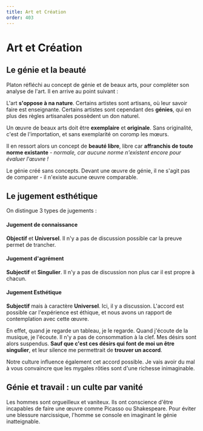 ```yaml
---
title: Art et Création
order: 403
---
```


# Art et Création
## Le génie et la beauté
Platon réfléchi au concept de génie et de beaux arts, pour compléter son analyse de l'art. Il en arrive au point suivant :

L'art **s'oppose à na nature**. Certains artistes sont artisans, où leur savoir faire est enseignante. Certains artistes sont cependant des **génies**, qui en plus des règles artisanales possèdent un don naturel.

Un œuvre de beaux arts doit être **exemplaire** et **originale**. Sans originalité, c'est de l'importation, et sans exemplarité on coromp les mœurs. 

Il en ressort alors un concept de **beauté libre**, libre car **affranchis de toute norme existante** - *normale, car aucune norme n'existent encore pour évaluer l'œuvre !*

Le génie créé sans concepts. Devant une œuvre de génie, il ne s'agit pas de comparer - il n'existe aucune œuvre comparable.

## Le jugement esthétique

On distingue 3 types de jugements :
#### Jugement de connaissance
**Objectif** et **Universel**. Il n'y a pas de discussion possible car la preuve permet de trancher.
#### Jugement d'agrément
**Subjectif** et **Singulier**. Il n'y a pas de discussion non plus car il est propre à chacun.
#### Jugement Esthétique
**Subjectif** mais à caractère **Universel**. Ici, il y a discussion. L'accord est possible car l'expérience est éthique, et nous avons un rapport de contemplation avec cette œuvre.

En effet, quand je regarde un tableau, je le regarde. Quand j'écoute de la musique, je l'écoute. Il n'y a pas de consommation à la clef. Mes désirs sont alors suspendus. **Sauf que c'est ces désirs qui font de moi un être singulier**, et leur silence me permettrait de **trouver un accord**.

Notre culture influence également cet accord possible. Je vais avoir du mal à vous convaincre que les mygales rôties sont d'une richesse inimaginable.

## Génie et travail : un culte par vanité
Les hommes sont orgueilleux et vaniteux. Ils ont conscience d'être incapables de faire une œuvre comme Picasso ou Shakespeare. Pour éviter une blessure narcissique, l'homme se console en imaginant le génie inatteignable.